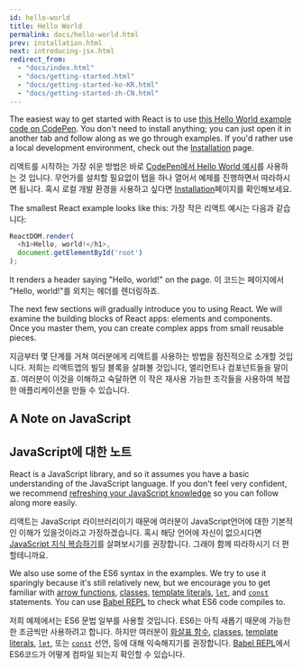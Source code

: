 ```yaml
---
id: hello-world
title: Hello World
permalink: docs/hello-world.html
prev: installation.html
next: introducing-jsx.html
redirect_from:
  - "docs/index.html"
  - "docs/getting-started.html"
  - "docs/getting-started-ko-KR.html"
  - "docs/getting-started-zh-CN.html"
---
```


The easiest way to get started with React is to use [this Hello World example code on CodePen](http://codepen.io/gaearon/pen/ZpvBNJ?editors=0010). You don't need to install anything; you can just open it in another tab and follow along as we go through examples. If you'd rather use a local development environment, check out the [Installation](/react/docs/installation.html) page.

리액트를 시작하는 가장 쉬운 방법은 바로 [CodePen에서 Hello World 예시](http://codepen.io/gaearon/pen/ZpvBNJ?editors=0010)를 사용하는 것 입니다. 무언가를 설치할 필요없이 탭을 하나 열어서 예제를 진행하면서 따라하시면 됩니다. 혹시 로컬 개발 환경을 사용하고 싶다면 [Installation](/react/docs/installation.html)페이지를 확인해보세요.

The smallest React example looks like this:
가장 작은 리액트 예시는 다음과 같습니다:

```js
ReactDOM.render(
  <h1>Hello, world!</h1>,
  document.getElementById('root')
);
```

It renders a header saying "Hello, world!" on the page.
이 코드는 페이지에서 "Hello, world!"를 외치는 헤더를 렌더링하죠.

The next few sections will gradually introduce you to using React. We will examine the building blocks of React apps: elements and components. Once you master them, you can create complex apps from small reusable pieces.

지금부터 몇 단계를 거쳐 여러분에게 리액트를 사용하는 방법을 점진적으로 소개할 것입니다. 저희는 리액트앱의 빌딩 블록을 살펴볼 것입니다, 앨리먼트나 컴포넌트들을 말이죠. 여러분이 이것을 이해하고 숙달하면 이 작은 재사용 가능한 조각들을 사용하여 복잡한 애플리케이션을 만들 수 있습니다.

## A Note on JavaScript
## JavaScript에 대한 노트

React is a JavaScript library, and so it assumes you have a basic understanding of the JavaScript language. If you don't feel very confident, we recommend [refreshing your JavaScript knowledge](https://developer.mozilla.org/en-US/docs/Web/JavaScript/A_re-introduction_to_JavaScript) so you can follow along more easily.

리액트는 JavaScript 라이브러리이기 때문에 여러분이 JavaScript언어에 대한 기본적인 이해가 있을것이라고 가정하겠습니다. 혹시 해당 언어에 자신이 없으시다면 [JavaScript 지식 복습하기](https://developer.mozilla.org/en-US/docs/Web/JavaScript/A_re-introduction_to_JavaScript)를 살펴보시기를 권장합니다. 그래야 함께 따라하시기 더 편할테니까요.

We also use some of the ES6 syntax in the examples. We try to use it sparingly because it's still relatively new, but we encourage you to get familiar with [arrow functions](https://developer.mozilla.org/en-US/docs/Web/JavaScript/Reference/Functions/Arrow_functions), [classes](https://developer.mozilla.org/en-US/docs/Web/JavaScript/Reference/Classes), [template literals](https://developer.mozilla.org/en/docs/Web/JavaScript/Reference/Template_literals), [`let`](https://developer.mozilla.org/en-US/docs/Web/JavaScript/Reference/Statements/let), and [`const`](https://developer.mozilla.org/en-US/docs/Web/JavaScript/Reference/Statements/const) statements. You can use <a href="http://babeljs.io/repl/#?babili=false&evaluate=true&lineWrap=false&presets=es2015%2Creact&experimental=false&loose=false&spec=false&code=const%20element%20%3D%20%3Ch1%3EHello%2C%20world!%3C%2Fh1%3E%3B%0Aconst%20container%20%3D%20document.getElementById('root')%3B%0AReactDOM.render(element%2C%20container)%3B%0A">Babel REPL</a> to check what ES6 code compiles to.

저희 예제에서는 ES6 문법 일부를 사용할 것입니다. ES6는 아직 새롭기 때문에 가능한 한 조금씩만 사용하려고 합니다. 하지만 여러분이 [화살표 함수](https://developer.mozilla.org/en-US/docs/Web/JavaScript/Reference/Functions/Arrow_functions), [classes](https://developer.mozilla.org/en-US/docs/Web/JavaScript/Reference/Classes), [template literals](https://developer.mozilla.org/en/docs/Web/JavaScript/Reference/Template_literals), [`let`](https://developer.mozilla.org/en-US/docs/Web/JavaScript/Reference/Statements/let), 또는 [`const`](https://developer.mozilla.org/en-US/docs/Web/JavaScript/Reference/Statements/const) 선언, 등에 대해 익숙해지기를 권장합니다. <a href="http://babeljs.io/repl/#?babili=false&evaluate=true&lineWrap=false&presets=es2015%2Creact&experimental=false&loose=false&spec=false&code=const%20element%20%3D%20%3Ch1%3EHello%2C%20world!%3C%2Fh1%3E%3B%0Aconst%20container%20%3D%20document.getElementById('root')%3B%0AReactDOM.render(element%2C%20container)%3B%0A">Babel REPL</a>에서 ES6코드가 어떻게 컴파일 되는지 확인할 수 있습니다.
